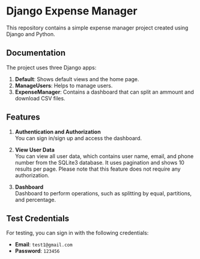 # Django Expense Manager

This repository contains a simple expense manager project created using Django and Python.

## Documentation

The project uses three Django apps:
1. **Default**: Shows default views and the home page.
2. **ManageUsers**: Helps to manage users.
3. **ExpenseManager**: Contains a dashboard that can split an ammount and download CSV files.

## Features

1. **Authentication and Authorization**  
   You can sign in/sign up and access the dashboard.
  
2. **View User Data**  
   You can view all user data, which contains user name, email, and phone number from the SQLite3 database. It uses pagination and shows 10 results per page. Please note that this feature does not require any authorization.

3. **Dashboard**  
   Dashboard to perform operations, such as splitting by equal, partitions, and percentage.

## Test Credentials

For testing, you can sign in with the following credentials:
- **Email**: `test1@gmail.com`
- **Password**: `123456`
